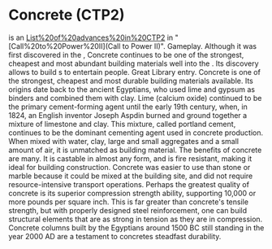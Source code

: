 # Concrete (CTP2)

 is an [List%20of%20advances%20in%20CTP2](advance) in "[Call%20to%20Power%20II](Call to Power II)".
Gameplay.
Although it was first discovered in the , Concrete continues to be one of the strongest, cheapest and most abundant building materials well into the . Its discovery allows to build s to entertain people.
Great Library entry.
Concrete is one of the strongest, cheapest and most durable building materials available. Its origins date back to the ancient Egyptians, who used lime and gypsum as binders and combined them with clay. Lime (calcium oxide) continued to be the primary cement-forming agent until the early 19th century, when, in 1824, an English inventor Joseph Aspdin burned and ground together a mixture of limestone and clay. This mixture, called portland cement, continues to be the dominant cementing agent used in concrete production. When mixed with water, clay, large and small aggregates and a small amount of air, it is unmatched as building material.
The benefits of concrete are many. It is castable in almost any form, and is fire resistant, making it ideal for building construction. Concrete was easier to use than stone or marble because it could be mixed at the building site, and did not require resource-intensive transport operations. Perhaps the greatest quality of concrete is its superior compression strength ability, supporting 10,000 or more pounds per square inch. This is far greater than concrete's tensile strength, but with properly designed steel reinforcement, one can build structural elements that are as strong in tension as they are in compression. Concrete columns built by the Egyptians around 1500 BC still standing in the year 2000 AD are a testament to concretes steadfast durability.